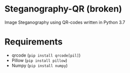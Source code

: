 # Steganography-QR (broken)
Image Steganography using QR-codes written in Python 3.7

# Requirements
- qrcode (`pip install qrcode[pil]`)
- Pillow (`pip install pillow`)
- Numpy (`pip install numpy`)

